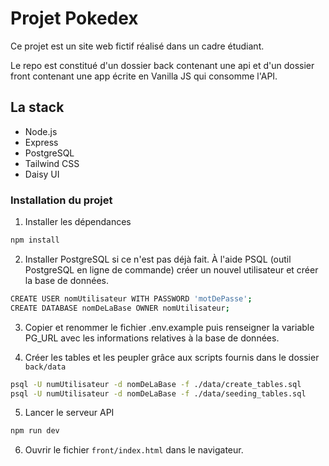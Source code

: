 # Projet Pokedex

Ce projet est un site web fictif réalisé dans un cadre étudiant.

Le repo est constitué d'un dossier back contenant une api et d'un dossier front contenant une app écrite en Vanilla JS qui consomme l'API.

## La stack

- Node.js
- Express
- PostgreSQL
- Tailwind CSS
- Daisy UI

### Installation du projet

1. Installer les dépendances

```bash
npm install
```

2. Installer PostgreSQL si ce n'est pas déjà fait. À l'aide PSQL (outil PostgreSQL en ligne de commande) créer un nouvel utilisateur et créer la base de données.

```bash
CREATE USER nomUtilisateur WITH PASSWORD 'motDePasse';
CREATE DATABASE nomDeLaBase OWNER nomUtilisateur;
```

3. Copier et renommer le fichier .env.example puis renseigner la variable PG_URL avec les informations relatives à la base de données.

4. Créer les tables et les peupler grâce aux scripts fournis dans le dossier `back/data`

```bash
psql -U numUtilisateur -d nomDeLaBase -f ./data/create_tables.sql
psql -U numUtilisateur -d nomDeLaBase -f ./data/seeding_tables.sql
```

5. Lancer le serveur API

```bash
npm run dev
````

6. Ouvrir le fichier `front/index.html` dans le navigateur.